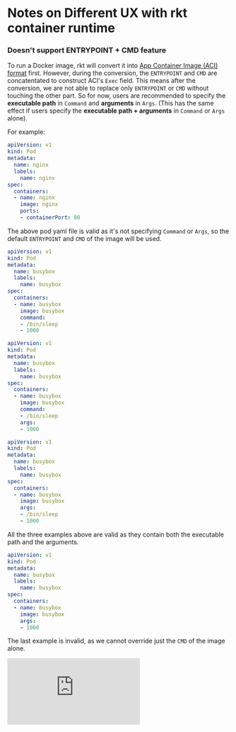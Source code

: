 <!-- BEGIN MUNGE: UNVERSIONED_WARNING -->


<!-- END MUNGE: UNVERSIONED_WARNING -->

# Notes on Different UX with rkt container runtime

### Doesn't support ENTRYPOINT + CMD feature

To run a Docker image, rkt will convert it into [App Container Image (ACI) format](https://github.com/appc/spec/blob/master/SPEC.md) first.
However, during the conversion, the `ENTRYPOINT` and `CMD` are concatentated to construct ACI's `Exec` field.
This means after the conversion, we are not able to replace only `ENTRYPOINT` or `CMD` without touching the other part.
So for now, users are recommended to specify the **executable path** in `Command` and **arguments** in `Args`.
(This has the same effect if users specify the **executable path + arguments** in `Command` or `Args` alone).

For example:

```yaml
apiVersion: v1
kind: Pod
metadata:
  name: nginx
  labels:
    name: nginx
spec:
  containers:
  - name: nginx
    image: nginx
    ports:
    - containerPort: 80
```

The above pod yaml file is valid as it's not specifying `Command` or `Args`, so the default `ENTRYPOINT` and `CMD` of the image will be used.

```yaml
apiVersion: v1
kind: Pod
metadata:
  name: busybox
  labels:
    name: busybox
spec:
  containers:
  - name: busybox
    image: busybox
    command:
    - /bin/sleep
    - 1000
```

```yaml
apiVersion: v1
kind: Pod
metadata:
  name: busybox
  labels:
    name: busybox
spec:
  containers:
  - name: busybox
    image: busybox
    command:
    - /bin/sleep
    args:
    - 1000
```

```yaml
apiVersion: v1
kind: Pod
metadata:
  name: busybox
  labels:
    name: busybox
spec:
  containers:
  - name: busybox
    image: busybox
    args:
    - /bin/sleep
    - 1000
```

All the three examples above are valid as they contain both the executable path and the arguments.

```yaml
apiVersion: v1
kind: Pod
metadata:
  name: busybox
  labels:
    name: busybox
spec:
  containers:
  - name: busybox
    image: busybox
    args:
    - 1000
```

The last example is invalid, as we cannot override just the `CMD` of the image alone.







<!-- BEGIN MUNGE: IS_VERSIONED -->
<!-- TAG IS_VERSIONED -->
<!-- END MUNGE: IS_VERSIONED -->


<!-- BEGIN MUNGE: GENERATED_ANALYTICS -->
[![Analytics](https://kubernetes-site.appspot.com/UA-36037335-10/GitHub/docs/getting-started-guides/rkt/notes.md?pixel)]()
<!-- END MUNGE: GENERATED_ANALYTICS -->
